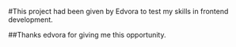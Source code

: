 

#This project had been given by Edvora to test my skills in frontend development.

##Thanks edvora for giving me this opportunity.
